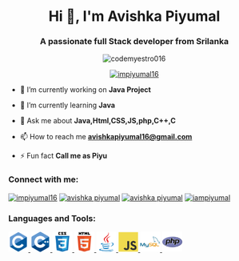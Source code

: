 <h1 align="center">Hi 👋, I'm Avishka Piyumal</h1>
<h3 align="center">A passionate full Stack developer from Srilanka</h3>

<p align="center"> <img src="https://komarev.com/ghpvc/?username=codemyestro016&label=Profile%20views&color=0e75b6&style=flat" alt="codemyestro016" /> </p>


<p align="center"> <a href="https://twitter.com/impiyumal16" target="blank"><img src="https://img.shields.io/twitter/follow/impiyumal16?logo=twitter&style=for-the-badge" alt="impiyumal16" /></a> </p>

- 🔭 I’m currently working on **Java Project**

- 🌱 I’m currently learning **Java**

- 💬 Ask me about **Java,Html,CSS,JS,php,C++,C**

- 📫 How to reach me **avishkapiyumal16@gmail.com**

- ⚡ Fun fact **Call me as Piyu**

<h3 align="left">Connect with me:</h3>
<p align="left">
<a href="https://twitter.com/impiyumal16" target="blank"><img align="center" src="https://raw.githubusercontent.com/rahuldkjain/github-profile-readme-generator/master/src/images/icons/Social/twitter.svg" alt="impiyumal16" height="30" width="40" /></a>
<a href="https://linkedin.com/in/avishka piyumal" target="blank"><img align="center" src="https://raw.githubusercontent.com/rahuldkjain/github-profile-readme-generator/master/src/images/icons/Social/linked-in-alt.svg" alt="avishka piyumal" height="30" width="40" /></a>
<a href="https://fb.com/avishka piyumal" target="blank"><img align="center" src="https://raw.githubusercontent.com/rahuldkjain/github-profile-readme-generator/master/src/images/icons/Social/facebook.svg" alt="avishka piyumal" height="30" width="40" /></a>
<a href="https://instagram.com/iampiyumal" target="blank"><img align="center" src="https://raw.githubusercontent.com/rahuldkjain/github-profile-readme-generator/master/src/images/icons/Social/instagram.svg" alt="iampiyumal" height="30" width="40" /></a>
</p>

<h3 align="left">Languages and Tools:</h3>
<p align="left"> <a href="https://www.cprogramming.com/" target="_blank" rel="noreferrer"> <img src="https://raw.githubusercontent.com/devicons/devicon/master/icons/c/c-original.svg" alt="c" width="40" height="40"/> </a> <a href="https://www.w3schools.com/cpp/" target="_blank" rel="noreferrer"> <img src="https://raw.githubusercontent.com/devicons/devicon/master/icons/cplusplus/cplusplus-original.svg" alt="cplusplus" width="40" height="40"/> </a> <a href="https://www.w3schools.com/css/" target="_blank" rel="noreferrer"> <img src="https://raw.githubusercontent.com/devicons/devicon/master/icons/css3/css3-original-wordmark.svg" alt="css3" width="40" height="40"/> </a> <a href="https://www.w3.org/html/" target="_blank" rel="noreferrer"> <img src="https://raw.githubusercontent.com/devicons/devicon/master/icons/html5/html5-original-wordmark.svg" alt="html5" width="40" height="40"/> </a> <a href="https://www.java.com" target="_blank" rel="noreferrer"> <img src="https://raw.githubusercontent.com/devicons/devicon/master/icons/java/java-original.svg" alt="java" width="40" height="40"/> </a> <a href="https://developer.mozilla.org/en-US/docs/Web/JavaScript" target="_blank" rel="noreferrer"> <img src="https://raw.githubusercontent.com/devicons/devicon/master/icons/javascript/javascript-original.svg" alt="javascript" width="40" height="40"/> </a> <a href="https://www.mysql.com/" target="_blank" rel="noreferrer"> <img src="https://raw.githubusercontent.com/devicons/devicon/master/icons/mysql/mysql-original-wordmark.svg" alt="mysql" width="40" height="40"/> </a> <a href="https://www.php.net" target="_blank" rel="noreferrer"> <img src="https://raw.githubusercontent.com/devicons/devicon/master/icons/php/php-original.svg" alt="php" width="40" height="40"/> </a> </p>

